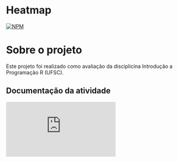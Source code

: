 # Heatmap
[![NPM](https://img.shields.io/npm/l/react)](https://github.com/CardosoEmanuela/Heatmap/edit/main/LICENSE) 

# Sobre o projeto

Este projeto foi realizado como avaliação da disciplicina Introdução a Programação R (UFSC).

## Documentação da atividade
![PDF Atividade](https://github.com/CardosoEmanuela/Heatmap/blob/main/Assets/Desafio.pdf) 




